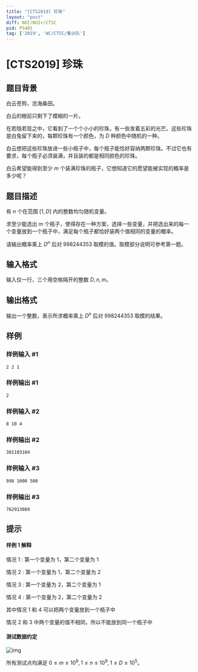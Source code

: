 ```yaml
---
title: "[CTS2019] 珍珠"
layout: "post"
diff: NOI/NOI+/CTSC
pid: P5401
tag: ['2019', 'WC/CTSC/集训队']
---
```

# [CTS2019] 珍珠
## 题目背景

白云苍狗，沧海桑田。

白云的眼前只剩下了模糊的一片。

在若隐若现之中，它看到了一个个小小的珍珠，有一些发着五彩的光芒。这些珍珠是白兔留下来的，每颗珍珠有一个颜色，为 $D$ 种颜色中随机的一种。

白云想把这些珍珠放进一些小瓶子中，每个瓶子能恰好容纳两颗珍珠。不过它也有要求，每个瓶子必须装满，并且装的都是相同颜色的珍珠。

白云希望能得到至少 $m$ 个装满珍珠的瓶子，它想知道它的愿望能被实现的概率是多少呢？
## 题目描述

有 $n$ 个在范围 $[1,D]$ 内的整数均匀随机变量。

求至少能选出 $m$ 个瓶子，使得存在一种方案，选择一些变量，并把选出来的每一个变量放到一个瓶子中，满足每个瓶子都恰好装两个值相同的变量的概率。

请输出概率乘上 $D^n$ 后对 $998244353$ 取模的值。取模部分说明可参考第一题。
## 输入格式

输入仅一行，三个用空格隔开的整数 $D,n,m$。
## 输出格式

输出一个整数，表示所求概率乘上 $D^n$ 后对 $998244353$ 取模的结果。
## 样例

### 样例输入 #1
```
2 2 1
```
### 样例输出 #1
```
2
```
### 样例输入 #2
```
8 10 4
```
### 样例输出 #2
```
301103104
```
### 样例输入 #3
```
998 1000 500
```
### 样例输出 #3
```
762913089
```
## 提示

#### 样例 1 解释
情况 $1$ : 第一个变量为 $1$，第二个变量为 $1$

情况 $2$ : 第一个变量为 $1$，第二个变量为 $2$

情况 $3$ : 第一个变量为 $2$，第二个变量为 $1$

情况 $4$ : 第一个变量为 $2$，第二个变量为 $2$

其中情况 $1$ 和 $4$ 可以把两个变量放到一个瓶子中

情况 $2$ 和 $3$ 中两个变量的值不相同，所以不能放到同一个瓶子中

#### 测试数据约定
![img](https://s2.ax1x.com/2019/05/17/Eq683D.png)

所有测试点均满足 $0 \leqslant  m \leqslant  10^9,1 \leqslant  n \leqslant  10^9,1 \leqslant  D \leqslant  10^5$。
